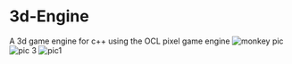 # 3d-Engine
A 3d game engine for c++ using the OCL pixel game engine 
![monkey pic](https://user-images.githubusercontent.com/43449969/228390522-754b99c8-4a4d-4c9a-a033-cc1db4e999dd.PNG)
![pic 3](https://user-images.githubusercontent.com/43449969/228390529-7c80b55a-c288-46ac-bd90-edec5e8d293d.PNG)
![pic1](https://user-images.githubusercontent.com/43449969/228390535-eac4a60e-3810-40fa-8937-6cfbc4a02593.PNG)
